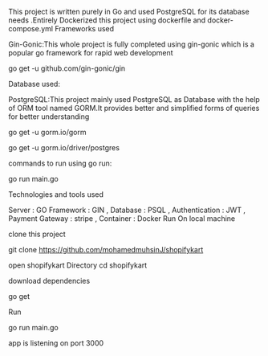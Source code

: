 This project is written purely in Go and used PostgreSQL for its database needs .Entirely Dockerized this project using dockerfile and docker-compose.yml
Frameworks used

Gin-Gonic:This whole project is fully completed using gin-gonic which is a popular go framework for rapid web development

 go get -u github.com/gin-gonic/gin

Database used:



PostgreSQL:This project mainly used PostgreSQL as Database with the help of ORM tool named GORM.It provides better and simplified forms of queries for better understanding

go get -u gorm.io/gorm

go get -u gorm.io/driver/postgres

commands to run using go run:

go run main.go

Technologies and tools used

Server : GO Framework : GIN , Database : PSQL , Authentication : JWT , Payment Gateway : stripe , Container : Docker
Run On local machine

clone this project

git clone https://github.com/mohamedmuhsinJ/shopifykart

open shopifykart Directory
cd shopifykart


download dependencies

go get

Run

go run main.go

app is listening on port 3000

